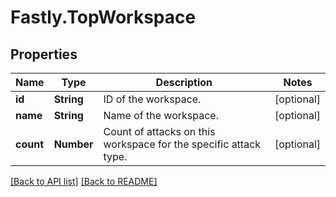 # Fastly.TopWorkspace

## Properties

Name | Type | Description | Notes
------------ | ------------- | ------------- | -------------
**id** | **String** | ID of the workspace. | [optional] 
**name** | **String** | Name of the workspace. | [optional] 
**count** | **Number** | Count of attacks on this workspace for the specific attack type. | [optional] 


[[Back to API list]](../../README.md#endpoints) [[Back to README]](../../README.md)
